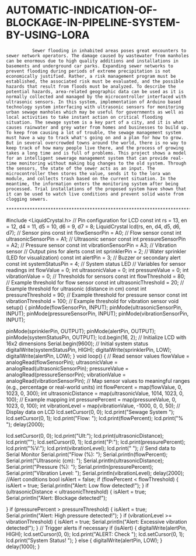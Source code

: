 # AUTOMATIC-INDICATION-OF-BLOCKAGE-IN-PIPELINE-SYSTEM-BY-USING-LORA
              Sewer flooding in inhabited areas poses great encounters to sewer network operators. The damage caused by wastewater from manholes can be enormous due to high quality additions and installations in basements and underground car parks. Expanding sewer networks to prevent flooding during periods of extreme precipitation is not economically justified. Rather, a risk management program must be established, the associated risk must be evaluated, and the possible hazards that result from floods must be analyzed. To describe the potential hazards, area-related geographic data can be used as it is normally collected and managed by the microcontroller interfaced with ultrasonic sensors. In this system, implementation of Arduino based technology system interfacing with ultrasonic sensors for monitoring urban sewage manholes which may be useful for governments as well as local activities to take instant action on critical flooding situation. The sewage system is a key part of a city, and it is what causes rainwater and grey water from homes and businesses to build up. To keep from causing a lot of trouble, the sewage management system must have a way to track what's going on and a plan for how to grow. But in several overcrowded towns around the world, there is no way to keep track of how many people live there, and the process of growing takes a long time and is full of problems. This project shows a model for an intelligent sewerage management system that can provide real-time monitoring without making big changes to the old system. Through the sensors, the state of the sewer acts as an input. The microcontroller then stores the value, sends it to the lora wan module, and collects trash based on the current situation. In the meantime, the information enters the monitoring system after being processed. Trial installations of the proposed system have shown that it can be used to watch live conditions and prevent solid waste from clogging sewers.
              **************************************************************************************************************************************************************************************
              
#include <LiquidCrystal.h>
// Pin configuration for LCD
const int rs = 13, en = 12, d4 = 11, d5 = 10, d6 = 9, d7 = 8; LiquidCrystal lcd(rs, en, d4, d5, d6, d7);
// Sensor pins
const int flowSensorPin = A0;	// Flow sensor
const int ultrasonicSensorPin = A1; // Ultrasonic sensor const int pressureSensorPin = A2;	// Pressure sensor const int vibrationSensorPin = A3; // Vibration sensor
// Output pins for alerts
const int sprinklerPin = 2; // Water sprinkler (LED for visualization) const int alertPin = 3;	// Buzzer or secondary alert
const int systemStatusPin = 4; // System status LED
// Variables for sensor readings int flowValue = 0;
int ultrasonicValue = 0; int pressureValue = 0; int vibrationValue = 0;
// Thresholds for sensors
const int flowThreshold = 80;	// Example threshold for flow sensor
const int ultrasonicThreshold = 20; // Example threshold for ultrasonic (distance in cm) const int pressureThreshold = 90; // Example threshold for pressure sensor
const int vibrationThreshold = 100; // Example threshold for vibration sensor void setup() {
pinMode(flowSensorPin, INPUT); pinMode(ultrasonicSensorPin, INPUT); pinMode(pressureSensorPin, INPUT);
pinMode(vibrationSensorPin, INPUT);
 
pinMode(sprinklerPin, OUTPUT); pinMode(alertPin, OUTPUT); pinMode(systemStatusPin, OUTPUT);
lcd.begin(16, 2); // Initialize LCD with 16x2 dimensions Serial.begin(9600);
// Initial system status digitalWrite(systemStatusPin, HIGH); digitalWrite(sprinklerPin, LOW); digitalWrite(alertPin, LOW);
}
void loop() {
// Read sensor values
flowValue = analogRead(flowSensorPin); ultrasonicValue = analogRead(ultrasonicSensorPin); pressureValue = analogRead(pressureSensorPin); vibrationValue = analogRead(vibrationSensorPin);
// Map sensor values to meaningful ranges (e.g., percentage or real-world units) int flowPercent = map(flowValue, 0, 1023, 0, 300);
int ultrasonicDistance = map(ultrasonicValue, 1014, 1023, 0, 100); // Example mapping
int pressurePercent = map(pressureValue, 0, 1023, 0, 100);
int vibrationLevel = map(vibrationValue, -1000, 0, 0, 50);
// Display data on LCD lcd.setCursor(0, 0); lcd.print("Sewage System	"); lcd.setCursor(0, 1); lcd.print("Flow: "); lcd.print(flowPercent); lcd.print("%	");
delay(2000);
 
lcd.setCursor(0, 0); lcd.print("Ult:"); lcd.print(ultrasonicDistance); lcd.print(""); lcd.setCursor(0, 1); lcd.print("P:"); lcd.print(pressurePercent); lcd.print("%V:"); lcd.print(vibrationLevel); lcd.print("	");
// Send data to Serial Monitor Serial.print("Flow (%): "); Serial.println(flowPercent); Serial.print("Ultrasonic (cm): "); Serial.println(ultrasonicDistance); Serial.print("Pressure (%): "); Serial.println(pressurePercent); Serial.print("Vibration Level: "); Serial.println(vibrationLevel); delay(2000);
//Alert conditions bool isAlert = false;
if (flowPercent < flowThreshold) { isAlert = true;
Serial.println("Alert: Low flow detected!");
}
if (ultrasonicDistance < ultrasonicThreshold) { isAlert = true;
Serial.println("Alert: Blockage detected!");
 
}
if (pressurePercent > pressureThreshold) { isAlert = true;
Serial.println("Alert: High pressure detected!");
}
if (vibrationLevel >= vibrationThreshold) { isAlert = true;
Serial.println("Alert: Excessive vibration detected!");
}
// Trigger alerts if necessary if (isAlert) {
digitalWrite(alertPin, HIGH); lcd.setCursor(0, 0); lcd.print("ALERT: Check		"); lcd.setCursor(0, 1); lcd.print("System Status!	");
} else {
digitalWrite(alertPin, LOW);
}
delay(1000); 
}
